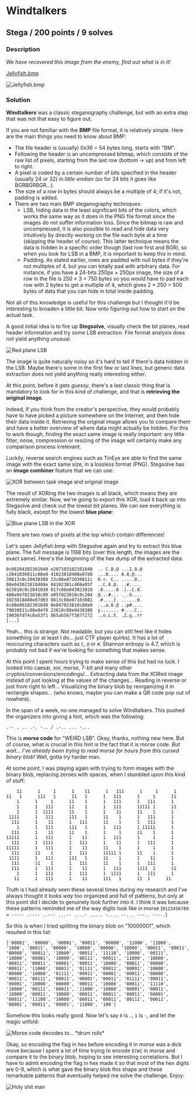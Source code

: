 # Windtalkers

## Stega / 200 points / 9 solves

### Description

_We have recovered this image from the enemy, find out what is in it!_

[Jellyfish.bmp](https://github.com/face0xff/ctf/tree/bb723312984aa28433a94fe3af88659c45a0b559/2020/ECW_Quals_2020/Windtalkers/Jellyfish.bmp)

![Jellyfish.bmp](../../.gitbook/assets/Jellyfish.bmp)

### Solution

**Windtalkers** was a classic steganography challenge, but with an extra step that was not that easy to figure out.

If you are not familiar with the **BMP** file format, it is relatively simple. Here are the main things you need to know about BMP:

* The file header is \(usually\) 0x36 = 54 bytes long, starts with "BM".
* Following the header is an uncompressed bitmap, which consists of the raw list of pixels, starting from the last row \(bottom -&gt; up\) and from left to right.
* A pixel is coded by a certain number of bits specified in the header \(usually 24 or 32\) in _little-endian_ \(so for 24 bits it goes like BGRBGRBGR...\).
* The size of a row in bytes should always be a multiple of 4; if it's not, padding is added.
* There are two main BMP steganography techniques:
  * LSB, hiding data in the least significant bits of the colors, which works the same way as it does in the PNG file format since the images do not suffer information loss. Since the bitmap is raw and uncompressed, it is also possible to read and hide data very intuitively by directly working on the file each byte at a time \(skipping the header of course\). This latter technique means the data is hidden in a specific order though \(last row first and BGR\), so when you look for LSB in a BMP, it is important to keep this in mind.
  * Padding. As stated earlier, rows are padded with null bytes if they're not multiples of 4, but you can totally pad with arbitrary data. For instance, if you have a 24-bits 250px × 250px image, the size of a row in the file is 250 × 3 = 750 bytes so you would have to pad each row with 2 bytes to get a multiple of 4, which gives 2 × 250 = 500 bytes of data that you can hide in total inside padding.

Not all of this knowledge is useful for this challenge but I thought it'd be interesting to broaden a little bit. Now onto figuring out how to start on the actual task.

A good initial idea is to fire up **Stegsolve**, visually check the bit planes, read header information and try some LSB extraction. File format analysis does not yield anything unusual.

![Red plane LSB](../../.gitbook/assets/1%20%281%29.png)

The image is quite naturally noisy so it's hard to tell if there's data hidden in the LSB. Maybe there's some in the first few or last lines, but generic data extraction does not yield anything really interesting either.

At this point, before it gets _guessy_, there's a last classic thing that is mandatory to look for in this kind of challenge, and that is **retrieving the original image**.

Indeed, if you think from the creator's perspective, they would probably have to have picked a picture somewhere on the Internet, and then hide their data inside it. Retrieving the original image allows you to compare them and have a better overview of where data might actually be hidden. For this to work though, finding the exact same image is really important: any little filter, noise, compression or resizing of the image will certainly make any comparison process irrelevant.

Luckily, reverse search engines such as TinEye are able to find the same image with the exact same size, in a lossless format \(PNG\). Stegsolve has an **image combiner** feature that we can use:

![XOR between task image and original image](../../.gitbook/assets/2%20%281%29.png)

The result of XORing the two images is all black, which means they are extremely similar. Now, we're going to export this XOR, load it back up into Stegsolve and check out the lowest bit planes. We can see everything is fully black, except for the lowest **blue plane**:

![Blue plane LSB in the XOR](../../.gitbook/assets/3%20%281%29.png)

There are two rows of pixels at the top which contain differences!

Let's open Jellyfish.bmp with Stegsolve again and try to extract this blue plane. The full message is 1168 bits \(over this length, the images are the exact same\). Here's the beginning of the hex dump of the extracted data:

```text
0c08204302381040 e207103102381040  .. C.8.@ ...1.8.@
c2041030811c08e0 41023818408e07d0  ...0.... A.8.@...
30813c0c20430308 13c08e071030811c  0.<. C.. .....0..
08e043023818408e 04102381c408e05f  ..C.8.@. ..#...._
023810c0c2041030 817c08e043023810  .8.....0 .|..C.8.
408e04f023810c08 e05f023810c0c204  @...#... ._.8....
1023818408e07d03 0813c08e07103081  .#....}. ......0.
0c08e06102381840 8e047023810c08e0  ...a.8.@ ..p#....
79030811c08e04f0 23810c08e0430388  y....... #....C..
19036fd74c8a53f1 865ab567f3877272  ..o.L.S. .Z.g..rr
[...]
```

Yeah... this is strange. Not readable, but you can still feel like it hides something \(or at least I do... just CTF player quirks\). It has a lot of reoccuring characters such as `C`, `@` or `#`. Shannon entropy is 4.7, which is probably not bad if we're looking for something that makes sense.

At this point I spent hours trying to make sense of this but had no luck. I looked into caesar, xor, morse, 7-bit and many other cryptos/conversions/encodings/... Extracting data from the XORed image instead of just looking at the values of the changes... Reading in reverse or just from right to left... Visualizing the binary blob by reorganizing it in rectangle shapes... \(who knows, maybe you can make a QR code pop out of nowhere\).

In the span of a week, no one managed to solve Windtalkers. This pushed the organizers into giving a hint, which was the following:

```text
.-- . .. .-. -.. / .-.. ... -...
```

This is **morse code** for "WEIRD LSB". Okay, thanks, nothing new here. But of course, what is crucial in this hint is the fact that it is morse code. _But wait... I've already been trying to read morse for hours from this cursed binary blob!_ Well, gotta try harder man.

At some point, I was playing again with trying to form images with the binary blob, replacing zeroes with spaces, when I stumbled upon this kind of stuff:

```text
    11      1     1      1    11      1   111      1     1      1
11   1      111   1      11   1      1   111      1     1      11
    1      1     1      11    1      1   111      1   111      1 
    1      1   111      11    1      1   111      11111 1      11
    1      1  1111      11    1      1    11      11    1      1 
 1111      1   111      111   1      11    1      1   111      1 
  111      1    11      1   111      11    1      1   111      1 
    1      1   111      111   1      1   111      1 11111      1 
  111      1    11      11    1      1     1      11    1      1 
11111      1   111      1    11      1   111      1     1      1 
  111      1  1111      1   111      1    11      1   111      1 
11111      1   111      1    11      11    1      1     1      1 
  111      11    1      1   111      11111 1      11    1      1 
 1111      1   111      111   1      11    1      1    11      1 
  111      11    1      1   111      11    1      1   111      1 
  111      1   111      1    11      1   111      1111  1      11
    1      1   111      1   111      1  1111      1   111      1 
   11      1   111      1    11      111   1      11  1      11
```

Truth is I had already seen these several times during my research and I've always thought it looks _way_ too organized and full of patterns, but only at this point did I decide to genuinely look further into it. I think it was because these patterns reminded me of the way digits look like in morse \(`0123456789` = `----- .---- ..--- ...-- ....- ..... -.... --... ---.. ----.`\)

So this is when I tried splitting the binary blob on "10000001", which resulted in this list:

```text
['00001', '00000', '00001', '00011', '00000', '11000', '11000', '1000', '00011', '00000', '10000', '00000', '10000', '00011', '00011', '00000', '00011', '10000', '00011', '11110', '10000', '00111', '10000', '00001', '10000', '00111', '00011', '11000', '10000', '00011', '00011', '00001', '00011', '10000', '00011', '00000', '00011', '11000', '00011', '01111', '00011', '00001', '10000', '00000', '10000', '01111', '00011', '00001', '00011', '00000', '00011', '00111', '00011', '00001', '00011', '01111', '00011', '00001', '10000', '00000', '00011', '10000', '00011', '11110', '10000', '00111', '00011', '11000', '10000', '00001', '00011', '10000', '00011', '10000', '00011', '00011', '00011', '00001', '00011', '11100', '10000', '00011', '00011', '00111', '00011', '00001', '00011', '00001', '11000', '100']
```

Somehow this looks really good. Now let's say `0` is `.`, `1` is `-`, and let the magic unfold:

![Morse code decodes to... \*drum rolls\*](../../.gitbook/assets/4.png)

Okay, so encoding the flag in hex before encoding it in morse was a dick move because I spent a lot of time trying to encode `ECW{` in morse and compare it to the binary blob, hoping to see interesting correlations. But I have to admit encoding the flag in hex made it so that most of the hex digits are 0-9, which is what gave the binary blob this shape and these remarkable patterns that eventually helped me solve the challenge. Enjoy:

![Holy shit man](../../.gitbook/assets/5.png)

